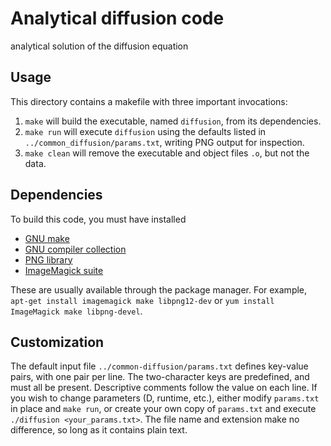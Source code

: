 # Analytical diffusion code

analytical solution of the diffusion equation

## Usage

This directory contains a makefile with three important invocations:
 1. ```make``` will build the executable, named ```diffusion```,
    from its dependencies.
 2. ```make run``` will execute ```diffusion``` using the defaults listed in
    ```../common_diffusion/params.txt```, writing PNG output for inspection.
 3. ```make clean``` will remove the executable and object files ```.o```,
    but not the data.

## Dependencies

To build this code, you must have installed
 * [GNU make][_make]
 * [GNU compiler collection][_gcc]
 * [PNG library][_png]
 * [ImageMagick suite][_magick]

These are usually available through the package manager. For example,
```apt-get install imagemagick make libpng12-dev``` or
```yum install ImageMagick make libpng-devel```.

## Customization

The default input file ```../common-diffusion/params.txt``` defines key-value
pairs, with one pair per line. The two-character keys are predefined, and must
all be present. Descriptive comments follow the value on each line. If you wish
to change parameters (D, runtime, etc.), either modify ```params.txt``` in
place and ```make run```, or create your own copy of ```params.txt``` and
execute ```./diffusion <your_params.txt>```. The file name and extension make
no difference, so long as it contains plain text.

[_gcc]: https://gcc.gnu.org
[_magick]: https://www.imagemagick.org/
[_make]: https://www.gnu.org/software/make/
[_png]: http://www.libpng.org/pub/png/libpng.html
